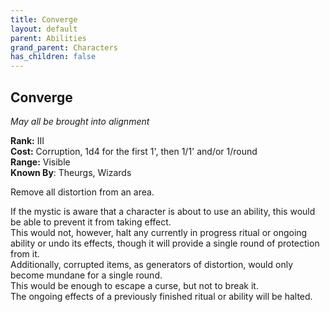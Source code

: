 ```yaml
---
title: Converge
layout: default
parent: Abilities
grand_parent: Characters
has_children: false
---
```


## Converge
_May all be brought into alignment_

**Rank:** III  
**Cost:** Corruption, 1d4 for the first 1', then 1/1' and/or 1/round  
**Range:** Visible  
**Known By**: Theurgs, Wizards

Remove all distortion from an area.

If the mystic is aware that a character is about to use an ability, this would be able to prevent it from taking effect.  
This would not, however, halt any currently in progress ritual or ongoing ability or undo its effects, though it will provide a single round of protection from it.  
Additionally, corrupted items, as generators of distortion, would only become mundane for a single round.  
This would be enough to escape a curse, but not to break it.  
The ongoing effects of a previously finished ritual or ability will be halted.
